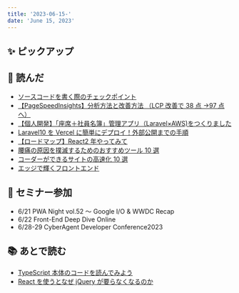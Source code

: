 ```yaml
---
title: '2023-06-15-'
date: 'June 15, 2023'
---
```


## ✨ ピックアップ

## 👀 読んだ

- [ソースコードを書く際のチェックポイント](https://qiita.com/seino-ta/items/02133bed66cc0fbb4f50)
- [【PageSpeedInsights】分析方法と改善方法 （LCP 改善で 38 点 →97 点へ）](https://qiita.com/rorensu2236/items/cc60f9f8f7311bc4d171)
- [【個人開発】「座席＋社員名簿」管理アプリ（Laravel×AWS)をつくりました](https://qiita.com/hasse387/items/f443a138799ae4b076f9)
- [Laravel10 を Vercel に簡単にデプロイ！外部公開までの手順](https://qiita.com/Masanarea_qiita/items/2e1616e4e18f6c8ee26d)
- [【ロードマップ】React2 年やってみて](https://qiita.com/baan_nasebanaru/items/fc3cb1e23707ff89fdd9)
- [腰痛の原因を撲滅するためのおすすめツール 10 選](https://zenn.dev/bs_kansai/articles/171e7ab53b2aff)
- [コーダーができるサイトの高速化 10 選](https://zenn.dev/necscat/articles/cdd4c17d52f1bc)
- [エッジで輝くフロントエンド](https://speakerdeck.com/chimame/etuzidehui-kuhurontoendo?slide=15)

## 🚶 セミナー参加

- 6/21 PWA Night vol.52 ～ Google I/O & WWDC Recap
- 6/22 Front-End Deep Dive Online
- 6/28-29 CyberAgent Developer Conference2023

## 📚 あとで読む

- [TypeScript 本体のコードを読んでみよう](https://zenn.dev/mizchi/articles/typescript-code-reading)
- [React を使うとなぜ jQuery が要らなくなるのか](https://qiita.com/naruto/items/fdb61bc743395f8d8faf)
